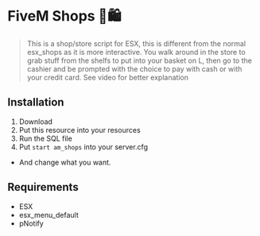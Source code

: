# FiveM Shops 🛒🛍
> This is a shop/store script for ESX, this is different from the normal esx_shops as it is more interactive. You walk around in the store to grab stuff from the shelfs to put into your basket on L, then go to the cashier and be prompted with the choice to pay with cash or with your credit card. See video for better explanation


## Installation

1. Download
2. Put this resource into your resources
3. Run the SQL file
4. Put `start am_shops` into your server.cfg

- And change what you want.

## Requirements

- ESX
- esx_menu_default
- pNotify

